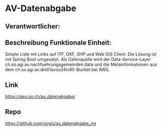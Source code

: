 # AV-Datenabgabe
## Verantwortlicher:

## Beschreibung Funktionale Einheit:
Simple Liste mit Links auf ITF, DXF, SHP und Web GIS Client.
Die Lösung ist mit Spring Boot umgesetzt. Als Datenquelle wird der Data-Service-Layer ch.so.agi.av.nachfuehrungsgemeinden.data und die Metainformationen aus dem ch.so.agi.av.dm01avso24lv95-Bucket bei AWS.

## Link
https://geo.so.ch/av_datenabgabe/

## Repo
https://github.com/sogis/av_datenabgabe_ng
